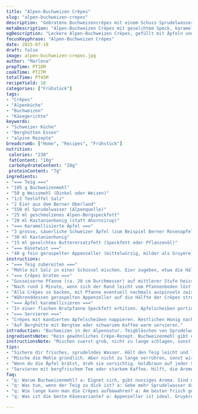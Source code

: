 ```yaml
---
title: "Alpen-Buchweizen Crêpes"
slug: "alpen-buchweizen-crepes"
description: "Gebratene Buchweizencrêpes mit einem Schuss Sprudelwasser in der Teigbasis. Butter durch geselchten Alpen-Speck ersetzt, für rauchigen Geschmack. Mit karamellisierten Schweizer Äpfeln und einem Hauch Appenzeller Käse. Alternative alpine Variante ohne Laktose dank Wasser und Speckfett als Fettquelle. Die Crêpes werden in einer kleinen Gusseisenpfanne zubereitet, wie auf Berghüttentouren. Ein Mix aus herzhaft und süss – typisch Berggasthausküche zwischen Chäs und Obst."
metaDescription: "Alpen-Buchweizen Crêpes mit geselchtem Speck, karamellisierten Äpfeln und Appenzeller Käse. Ein herzhaft-süsses Abenteuer aus den Alpen."
ogDescription: "Leckere Alpen-Buchweizen Crêpes, gefüllt mit Äpfeln und Appenzeller Käse. Ein klassisches Gericht, ideal für alpine Gaumen und Berglust."
focusKeyphrase: "Alpen-Buchweizen Crêpes"
date: 2025-07-18
draft: false
image: alpen-buchweizen-crepes.jpg
author: "Marlena"
prepTime: PT18M
cookTime: PT27M
totalTime: PT45M
recipeYield: 10
categories: ["Frühstück"]
tags:
- "Crêpes"
- "Alpenküche"
- "Buchweizen"
- "Käsegerichte"
keywords:
- "Schweizer Küche"
- "Berghütten Essen"
- "alpine Rezepte"
breadcrumb: ["Home", "Recipes", "Frühstück"]
nutrition: 
 calories: "230"
 fatContent: "10g"
 carbohydrateContent: "28g"
 proteinContent: "7g"
ingredients:
- "=== Teig ==="
- "105 g Buchweizenmehl"
- "50 g Weissmehl (Dinkel oder Weizen)"
- "1/2 Teelöffel Salz"
- "2 Eier aus dem Berner Oberland"
- "550 ml Sprudelwasser (Alpenquelle)"
- "25 ml geschmolzenes Alpen-Bergspeckfett"
- "20 ml Kastanienhonig (statt Ahornsirup)"
- "=== Karamellisierte Äpfel ==="
- "3 grosse, säuerliche Schweizer Äpfel (zum Beispiel Berner Rosenapfel), entkernt, in 1 cm dicke Scheiben"
- "30 ml Kastanienhonig"
- "15 ml geselchtes Butterersatzfett (Speckfett oder Pflanzenöl)"
- "=== Käsetwist ==="
- "40 g fein geraspelter Appenzeller (mittelwürzig, milder als Gruyère)"
instructions:
- "=== Teig zubereiten ==="
- "Mehle mit Salz in einer Schüssel mischen. Eier zugeben, etwa die Hälfte vom Sprudelwasser dazugeben und mit dem Schneebesen grob verrühren. Geschmolzenes Speckfett einrühren, dann restliches Sprudelwasser und Kastanienhonig einlaufen lassen. Nicht zu lange schlagen, der Teig soll leicht blasig sein. 10 Minuten ruhen lassen, damit die Feuchtigkeit zieht."
- "=== Crêpes braten ==="
- "Gusseiserne Pfanne (ca. 20 cm Durchmesser) auf mittlerer Stufe heiss werden lassen. Pfanne mit etwas Speckfett auspinseln. Pro Crêpe etwa 60 ml Teig in die Mitte giessen, Pfanne drehen und kippen, bis der Boden dünn bedeckt ist."
- "Nach rund 1 Minute, wenn sich der Rand leicht vom Pfannenboden löst und goldbraune Stellen sichtbar sind, den Crêpe wenden. 20 Sekunden fertig braten, dann mit einem Pfannenwender vorsichtig herausheben auf ein warmes Tellerstapel."
- "Alle Crêpes so backen, mit Pfanne eventuell nochmals auspinseln zwischen den Portionen."
- "Währenddessen geraspelten Appenzeller auf die Hälfte der Crêpes streuen und falten oder rollen, leicht anschmelzen lassen."
- "=== Äpfel karamellisieren ==="
- "In einer flachen Bratpfanne Speckfett erhitzen. Apfelscheiben portionsweise einlegen und bei hoher Hitze auf jeder Seite 1–2 Minuten bräunen. Kastanienhonig über die Äpfel träufeln und leicht karamellisieren lassen, ohne den Honig verbrennen."
- "=== Servieren ==="
- "Crêpes mit kandierten Apfelscheiben nappieren. Restlichen Honig nach Belieben darübergeben. Einzelne Beeren oder kleine, süsse Bergfrüchte passen gut dazu."
- "Auf Berghütte mit Bergtee oder schwarzem Kaffee warm servieren."
introduction: "Buchweizen in der Alpennatur. Teigbläschen von Sprudelwasser, nicht Milch. Statt Butter – Speckfett, geselcht und rauchig. Kastanienhonig statt kanadischem Sirup, heimisch und dunkelwürzig. Crêpes dünn wie der erste Schnee, nicht brüchig, dank Wasser. Appenzeller bringt die alpine Note – kein verschwenderisch dicker Käse, sondern fein gerieben. Äpfel säuerlich, dünn geschnitten, karamellisieren im Fett. Die Pfanne stark wie ein Fels. Lagerfeuer-Optimiert. Bratzeit knapper als auf flacher Ebene. Alpenküche pur, bodenständig. Jeden Bissen spürt man den Berg. Lange Wanderung hinterm Rücken, Chüechli auf dem Teller."
ingredientsNote: "Kein gewöhnliches Crêpe-Rezept. Buchweizenmehl gibt die tiefdunkle Farbe und den leicht nussigen Geschmack, so beliebt bei den Walliser Talfahrten. Die Kombination von Buchweizen- mit Weissmehl sorgt für bessere Elastizität. Geselchtes Speckfett ersetzt Butter, entfaltet Rauch-Aromen, typisch für eine Berghütte. Kastanienhonig bringt einen herben Nachklang, ideal im Gegensatz zur Süsse vom Ahornsirup. Appenzeller Käse, bekannt für seine würzige Tiefe, passt in kleine Mengen auch zu süssen Crêpes. Apfelsorten möglichst aus der Region, robuste Hausäpfel, die in der Höhe gut gedeihen und säuerlich sind, um Süße auszubalancieren. Sprudelwasser sorgt für eine luftigere Konsistenz, wichtig bei Buchweizenmehl, das sonst schwer wird."
instructionsNote: "Mischen zuerst grob, nicht zu lange schlagen, sonst wird der Teig zäh. Das Sprudelwasser muss frisch und kalt sein, gibt Luft und macht den Teig leichter. Die gusseiserne Pfanne heisst so, weil sie die Hitze lange hält – wichtig beim Crêpe, sonst brennt er an. Speckfett in der Pfanne verteilen, das gibt Würze und verhindert kleben. Crêpes sofort bei der richtigen Hitze wenden, sonst reissen sie. Zwischendurch den Appenzeller mit auf die warme Crêpes geben, der schmilzt rasch, so entsteht ein feiner Schmelz. Äpfel einzeln anbraten, damit sie gleichmässig bräunen. Kastanienhonig erst kurz vor Schluss zugeben, sonst wird er bitter. Warm servieren, am besten mit einer Tasse Bergtee – und vom Alltag träumen."
tips:
- "Sichere dir frisches, sprudelndes Wasser. Hält den Teig leicht und luftig. Buchweizenmehl gibt schokoladigen Geschmack. Aber zu kurze Ruhezeit? Der Teig klebt. Karamellisiere die Äpfel langsam und überlasse sie nicht dem Feuer. Kastanienhonig ist bitterempfindlich. Statt Butter, Speckfett nutzen. Sorgfältig dosiert, bringt rauchige Tiefe. Die gusseiserne Pfanne muss heiss sein. Und gleichmäßig warm. Drehen ist wichtig, wenn das Crêpe sich hebt."
- "Mische die Mehle gründlich. Aber nicht zu lange verrühren, sonst wird's zäh. Eier frisch aus dem Berner Oberland. Dafür, mehr Geschmack, mehr Frische. Für die Crêpes, 60 ml Teig, in der Mitte der Pfanne gießen. Sofort drehen, bis die Ränder fest werden. Wenig Speckfett ist ausreichend. Aber gib Achtsamkeit, damit sie knusprig sind. Karamellisierte Äpfel sollten schön gebräunt werden, dann gibt’s den perfekten Kontrast."
- "Wenn du die Äpfel brätst, dreh sie vorsichtig. Goldbraun auf jeder Seite, so bringt's Geschmack heraus. Karamellisiere nicht zu lange, sonst wird der Honig bitter. Die Crêpes mit Appenzeller Käse füllen. Schmecken besser mit genügend Wärme. Der Käse schmilzt wunderbar. Bereite die Crêpes immer frisch zu, ideal für bessere Textur. Lagere keinen Teig zu lange, die Bläschen verlieren ihre Luft."
- "Servieren mit bergfrischem Tee oder starkem Kaffee. Hilft, die Aromen zu unterstreichen. Der perfekte Moment im Berghaus, nach einer langen Wanderung. Souvenir vom Bergleben: Die Crêpes sind nicht nur Essen, sie sind Geschichte. Am besten geniessen im Kreise guter Freunde. Die Verbindung von süß und salzig, macht das Gericht besonders. Oder ergänze mit Waldbeeren, um die alpine Note zu verstärken."
faq:
- "q: Warum Buchweizenmehl? a: Eignet sich, gibt nussiges Aroma. Sind widerstandsfähig, wachsen in den Alpen. Gut für die Verdauung und sehr gesund."
- "q: Was tun, wenn der Teig zu dick ist? a: Gebe mehr Sprudelwasser dazu. Alternativ, rühre kürzer. Der Teig muss blubberig sein. Leichte und luftige Crêpes sind wichtig."
- "q: Wie lange kann man die Crêpes aufbewahren? a: Am besten frisch genießen. Nach ein paar Stunden, verliere sie an Qualität. Kaltstelle im Kühlschrank, für einen Tag vielleicht."
- "q: Was ist die beste Käsevariante? a: Appenzeller ist ideal. Gruyère auch möglich, aber weniger gut. Gehe nicht zu dick, sonst dominiert er den Geschmack."

---
```

